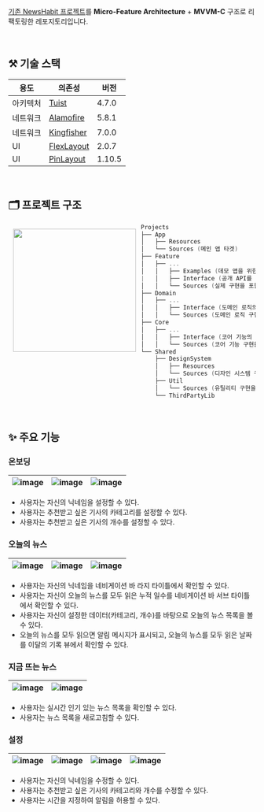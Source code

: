[기존 NewsHabit 프로젝트](https://github.com/NewsHabit/iOS)를 **Micro-Feature Architecture** + **MVVM-C** 구조로 리팩토링한 레포지토리입니다.

<br>

## ⚒️ 기술 스택
|용도|의존성|버전|
|-|-|-|
|아키텍처|[Tuist](https://tuist.io/)|4.7.0|
|네트워크|[Alamofire](https://github.com/Alamofire/Alamofire)|5.8.1|
|네트워크|[Kingfisher](https://github.com/onevcat/Kingfisher)|7.0.0|
|UI|[FlexLayout](https://github.com/layoutBox/FlexLayout)|2.0.7|
|UI|[PinLayout](https://github.com/layoutBox/PinLayout)|1.10.5|

<br>

## 🗂️ 프로젝트 구조

<img width=250 src="https://github.com/user-attachments/assets/97d57ff2-f27a-417f-bc57-45e2254246a5" align="left" hspace="10" vspace="10">

``` swift
Projects
├── App
│   ├── Resources
│   └── Sources (메인 앱 타겟)
├── Feature
│   ├── ...
│   │   ├── Examples (데모 앱을 위한 앱 타겟)
|   │   ├── Interface (공개 API를 정의하는 프레임워크 타겟)
│   │   └── Sources (실제 구현을 포함하는 프레임워크 타겟)
├── Domain
│   ├── ...
│   │   ├── Interface (도메인 로직의 공개 API를 정의하는 프레임워크 타겟)
│   │   └── Sources (도메인 로직 구현을 포함하는 프레임워크 타겟)
├── Core
│   ├── ...
│   │   ├── Interface (코어 기능의 공개 API를 정의하는 프레임워크 타겟)
│   │   └── Sources (코어 기능 구현을 포함하는 프레임워크 타겟)
└── Shared
    ├── DesignSystem
    │   ├── Resources
    │   └── Sources (디자인 시스템 구현을 포함하는 프레임워크 타겟)
    ├── Util
    │   └── Sources (유틸리티 구현을 포함하는 프레임워크 타겟)
    └── ThirdPartyLib
```

<br>

## ✨ 주요 기능
### 온보딩

|![image](https://github.com/user-attachments/assets/2ffe71d2-4632-4ce4-853d-b7312fb54779)|![image](https://github.com/user-attachments/assets/100a60d6-81f8-4479-8d5b-69724856bea4)|![image](https://github.com/user-attachments/assets/28b763e8-ef3d-4969-8f4d-7ea1d79d918c)|
|-|-|-|

- 사용자는 자신의 닉네임을 설정할 수 있다.
- 사용자는 추천받고 싶은 기사의 카테고리를 설정할 수 있다.
- 사용자는 추천받고 싶은 기사의 개수를 설정할 수 있다.

### 오늘의 뉴스

|![image](https://github.com/user-attachments/assets/efde0fa5-4f72-46cd-a56a-6580c656cfc4)|![image](https://github.com/user-attachments/assets/63da4598-812a-40f6-836f-52594182d9f4)|![image](https://github.com/user-attachments/assets/08250790-a10f-4d5c-9afe-bd174e5d5bc3)|
|-|-|-|

- 사용자는 자신의 닉네임을 네비게이션 바 라지 타이틀에서 확인할 수 있다.
- 사용자는 자신이 오늘의 뉴스를 모두 읽은 누적 일수를 네비게이션 바 서브 타이틀에서 확인할 수 있다.
- 사용자는 자신이 설정한 데이터(카테고리, 개수)를 바탕으로 오늘의 뉴스 목록을 볼 수 있다.
- 오늘의 뉴스를 모두 읽으면 알림 메시지가 표시되고, 오늘의 뉴스를 모두 읽은 날짜를 이달의 기록 뷰에서 확인할 수 있다.

### 지금 뜨는 뉴스

|![image](https://github.com/user-attachments/assets/96da5b82-1ea3-463c-8b70-3ed177ba5d30)|![image](https://github.com/user-attachments/assets/b2156fdb-4b0a-4edf-99bc-f85b452234bf)|
|-|-|

- 사용자는 실시간 인기 있는 뉴스 목록을 확인할 수 있다.
- 사용자는 뉴스 목록을 새로고침할 수 있다.

### 설정

|![image](https://github.com/user-attachments/assets/4e5203d6-28be-4478-b242-d2d2656972a5)|![image](https://github.com/user-attachments/assets/18aeb52c-8c66-4217-b265-77095985faaa)|![image](https://github.com/user-attachments/assets/58313855-91c2-4b7a-8184-56747a38f393)|![image](https://github.com/user-attachments/assets/389c575a-65f7-4773-af80-aba6dc2d0e5c)|
|-|-|-|-|

- 사용자는 자신의 닉네임을 수정할 수 있다.
- 사용자는 추천받고 싶은 기사의 카테고리와 개수를 수정할 수 있다.
- 사용자는 시간을 지정하여 알림을 허용할 수 있다.

